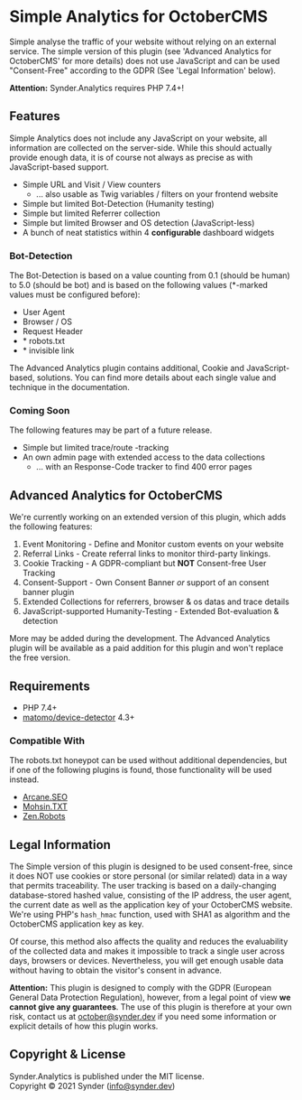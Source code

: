 Simple Analytics for OctoberCMS
===============================

Simple analyse the traffic of your website without relying on an external service. The simple
version of this plugin (see 'Advanced Analytics for OctoberCMS' for more details) does not use 
JavaScript and can be used "Consent-Free" according to the GDPR (See 'Legal Information' below).

**Attention:** Synder.Analytics requires PHP 7.4+!


Features
--------

Simple Analytics does not include any JavaScript on your website, all information are collected on
the server-side. While this should actually provide enough data, it is of course not always as
precise as with JavaScript-based support.

-   Simple URL and Visit / View counters
    -   ... also usable as Twig variables / filters on your frontend website
-   Simple but limited Bot-Detection (Humanity testing)
-   Simple but limited Referrer collection
-   Simple but limited Browser and OS detection (JavaScript-less)
-   A bunch of neat statistics within 4 **configurable** dashboard widgets


### Bot-Detection

The Bot-Detection is based on a value counting from 0.1 (should be human) to 5.0 (should be bot)
and is based on the following values (*-marked values must be configured before):

-   User Agent
-   Browser / OS
-	Request Header
-   \* robots.txt
-   \* invisible link

The Advanced Analytics plugin contains additional, Cookie and JavaScript-based, solutions. You can 
find more details about each single value and technique in the documentation.


### Coming Soon

The following features may be part of a future release.

-   Simple but limited trace/route -tracking
-   An own admin page with extended access to the data collections
    -   ... with an Response-Code tracker to find 400 error pages


Advanced Analytics for OctoberCMS
---------------------------------

We're currently working on an extended version of this plugin, which adds the following features:

1.  Event Monitoring - Define and Monitor custom events on your website
2.  Referral Links - Create referral links to monitor third-party linkings.
3.  Cookie Tracking - A GDPR-compliant but **NOT** Consent-free User Tracking
4.  Consent-Support - Own Consent Banner _or_ support of an consent banner plugin
5.  Extended Collections for referrers, browser & os datas and trace details
6.  JavaScript-supported Humanity-Testing - Extended Bot-evaluation & detection

More may be added during the development. The Advanced Analytics plugin will be available as a paid
addition for this plugin and won't replace the free version.


Requirements
------------

-   PHP 7.4+
-   [matomo/device-detector](https://github.com/matomo-org/device-detector) 4.3+


### Compatible With

The robots.txt honeypot can be used without additional dependencies, but if one of the following 
plugins is found, those functionality will be used instead. 

-   [Arcane.SEO](https://octobercms.com/plugin/arcane-seo)
-   [Mohsin.TXT](https://octobercms.com/plugin/mohsin-txt)
-   [Zen.Robots](https://octobercms.com/plugin/zen-robots)


Legal Information
-----------------

The Simple version of this plugin is designed to be used consent-free, since it does NOT use cookies 
or store personal (or similar related) data in a way that permits traceability. The user tracking 
is based on a daily-changing database-stored hashed value, consisting of the IP address, the user 
agent, the current date as well as the application key of your OctoberCMS website. We're using PHP's
`hash_hmac` function, used with SHA1 as algorithm and the OctoberCMS application key as key.

Of course, this method also affects the quality and reduces the evaluability of the collected data 
and makes it impossible to track a single user across days, browsers or devices. Nevertheless, you 
will get enough usable data without having to obtain the visitor's consent in advance.

**Attention:** This plugin is designed to comply with the GDPR (European General Data Protection
Regulation), however, from a legal point of view **we cannot give any guarantees**. The use of this
plugin is therefore at your own risk, contact us at october@synder.dev if you need some information
or explicit details of how this plugin works.


Copyright & License
-------------------

Synder.Analytics is published under the MIT license.<br />
Copyright © 2021 Synder (info@synder.dev)
